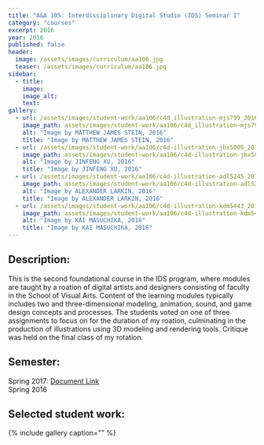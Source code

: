 ```yaml
---
title: "A&A 105: Interdisciplinary Digital Studio (IDS) Seminar I"
category: "courses"
excerpt: 2016
year: 2016
published: false
header:
  image: /assets/images/curriculum/aa106.jpg
  teaser: /assets/images/curriculum/aa106.jpg
sidebar:
  - title:
    image:
    image_alt:
    text:
gallery:
  - url: /assets/images/student-work/aa106/c4d_illustration-mjs799_2016.jpg
    image_path: assets/images/student-work/aa106/c4d_illustration-mjs799_2016.jpg
    alt: "Image by MATTHEW JAMES STEIN, 2016"
    title: "Image by MATTHEW JAMES STEIN, 2016"
  - url: /assets/images/student-work/aa106/c4d-illustration-jbx5009_2016.jpg
    image_path: assets/images/student-work/aa106/c4d-illustration-jbx5009_2016.jpg
    alt: "Image by JINFENG XU, 2016"
    title: "Image by JINFENG XU, 2016"
  - url: /assets/images/student-work/aa106/c4d-illustration-adl5245_2016.jpg
    image_path: assets/images/student-work/aa106/c4d-illustration-adl5245_2016.jpg
    alt: "Image by ALEXANDER LARKIN, 2016"
    title: "Image by ALEXANDER LARKIN, 2016"
  - url: /assets/images/student-work/aa106/c4d-illustration-kdm5443_2016.jpg
    image_path: assets/images/student-work/aa106/c4d-illustration-kdm5443_2016.jpg
    alt: "Image by KAI MASUCHIKA, 2016"
    title: "Image by KAI MASUCHIKA, 2016"
---
```

## Description:

This is the second foundational course in the IDS program, where modules are  taught by a roation of digital artists and designers consisting of faculty in the School of Visual Arts. Content of the learning modules typically includes two and three-dimensional modeling, animation, sound, and game design concepts and processes. The students voted on one of three assignments to focus on for the duration of my roation, culminating in the production of illustrations using 3D modeling and rendering tools. Critique was held on the final class of my rotation.

## Semester:
Spring 2017: [ Document Link](https://docs.google.com/document/d/e/2PACX-1vQjzNIqevWPi8yqkfAjdBECb7aPv0CObq-T6coEvz5j9PLNr6YwbuEbTuKqR6ZxYv4cnogBJJxe2kZr/pub)  
Spring 2016

## Selected student work:
{% include gallery caption="" %}